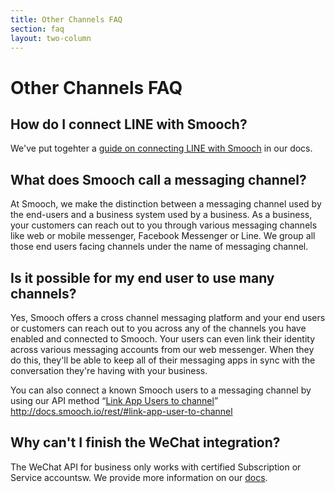 ```yaml
---
title: Other Channels FAQ
section: faq
layout: two-column
---
```


# Other Channels FAQ

## How do I connect LINE with Smooch?

We've put togehter a [guide on connecting LINE with Smooch](/docs/ott-messengers/#line) in our docs.

## What does Smooch call a messaging channel?

At Smooch, we make the distinction between a messaging channel used by the end-users and a business system used by a business. As a business, your customers can reach out to you through various messaging channels like web or mobile messenger, Facebook Messenger or Line. We group all those end users facing channels under the name of messaging channel.

## Is it possible for my end user to use many channels?

Yes, Smooch offers a cross channel messaging platform and your end users or customers can reach out to you across any of the channels you have enabled and connected to Smooch. Your users can even link their identity across various messaging accounts from our web messenger. When they do this, they'll be able to keep all of their messaging apps in sync with the conversation they're having with your business.

You can also connect a known Smooch users to a messaging channel by using our API method “[Link App Users to channel](http://docs.smooch.io/rest/#link-app-user-to-channel)” http://docs.smooch.io/rest/#link-app-user-to-channel

## Why can't I finish the WeChat integration?

The WeChat API for business only works with certified Subscription or Service accountsw. We provide more information on our [docs](/docs/ott-messengers/#wechat).
